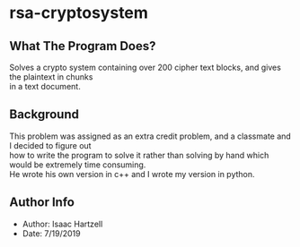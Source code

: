 # rsa-cryptosystem

## What The Program Does?
Solves a crypto system containing over 200 cipher text blocks, and gives the plaintext in chunks\
in a text document.

## Background
This problem was assigned as an extra credit problem, and a classmate and I decided to figure out\
how to write the program to solve it rather than solving by hand which would be extremely time consuming.\
He wrote his own version in c++ and I wrote my version in python.

## Author Info
- Author: Isaac Hartzell
- Date: 7/19/2019
